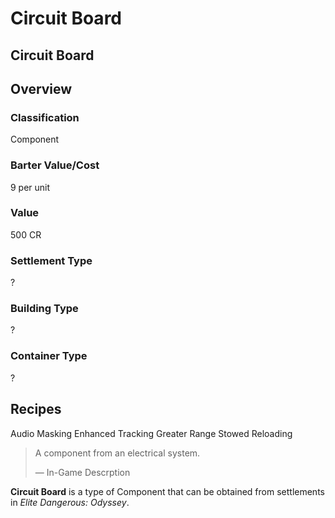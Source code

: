 # Circuit Board
## Circuit Board

## Overview

### Classification

Component

### Barter Value/Cost

9 per unit

### Value

500 CR

### Settlement Type

?

### Building Type

?

### Container Type

?

## Recipes

Audio Masking
Enhanced Tracking
Greater Range
Stowed Reloading

> 
> 
> A component from an electrical system.
> 
> 
> — In-Game Descrption
> 

**Circuit Board** is a type of Component that can be obtained from settlements in *Elite Dangerous: Odyssey*.